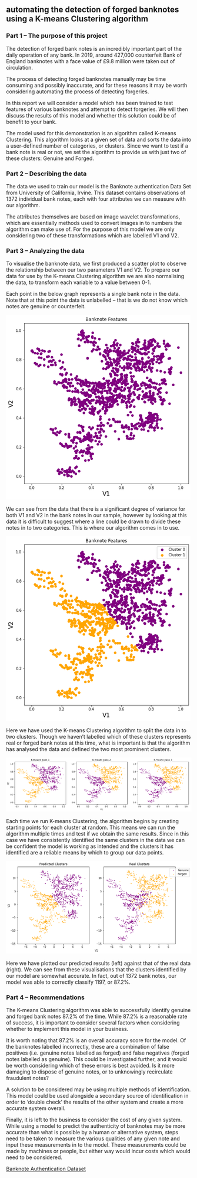 ## automating the detection of forged banknotes using a K-means Clustering algorithm

### Part 1 – The purpose of this project
The detection of forged bank notes is an incredibly important part of the daily operation of
any bank. In 2019, around 427,000 counterfeit Bank of England banknotes with a face value
of £9.8 million were taken out of circulation.

The process of detecting forged banknotes manually may be time consuming and possibly
inaccurate, and for these reasons it may be worth considering automating the process of
detecting forgeries.

In this report we will consider a model which has been trained to test features of various
banknotes and attempt to detect forgeries. We will then discuss the results of this model and
whether this solution could be of benefit to your bank.

The model used for this demonstration is an algorithm called K-means Clustering. This algorithm 
looks at a given set of data and sorts the data into a user-defined number of categories, or clusters. 
Since we want to test if a bank note is real or not, we set the algorithm to provide us with just two 
of these clusters: Genuine and Forged. 


### Part 2 – Describing the data
The data we used to train our model is the Banknote authentication Data Set from
University of California, Irvine. This dataset contains observations of 1372 individual bank
notes, each with four attributes we can measure with our algorithm.

The attributes themselves are based on image wavelet transformations, which are essentially methods used to
convert images in to numbers the algorithm can make use of. For the purpose of this model
we are only considering two of these transformations which are labelled V1 and V2.


### Part 3 – Analyzing the data
To visualise the banknote data, we first produced a scatter plot to observe the relationship
between our two parameters V1 and V2. To prepare our data for use by the K-means Clustering algorithm we are also normalising the data, to transform each variable to a value between 0-1. 

Each point in the below graph represents a single
bank note in the data. Note that at this point the data is unlabelled – that is we do not know
which notes are genuine or counterfeit. 

![png](images/output_9_0.png)
   
We can see from the data that there is a significant degree of variance for both V1 and V2 in
the bank notes in our sample, however by looking at this data it is difficult to suggest where a
line could be drawn to divide these notes in to two categories. This is where our algorithm
comes in to use.

![png](images/output_17_1.png)

Here we have used the K-means Clustering algorithm to split the data in to two clusters.
Though we haven’t labelled which of these clusters represents real or forged bank notes at
this time, what is important is that the algorithm has analysed the data and defined the two
most prominent clusters. 
    
![png](images/output_21_1.png)

Each time we run K-means Clustering, the algorithm begins by creating starting points for
each cluster at random. This means we can run the algorithm multiple times and test if we
obtain the same results. Since in this case we have consistently identified the same clusters in
the data we can be confident the model is working as intended and the clusters it has
identified are a reliable means by which to group our data points.


![png](images/output_27_0.png)
    
Here we have plotted our predicted results (left) against that of the real data (right). We can
see from these visualisations that the clusters identified by our model are somewhat accurate.
In fact, out of 1372 bank notes, our model was able to correctly classify 1197, or 87.2%.


### Part 4 – Recommendations
The K-means Clustering algorithm was able to successfully identify genuine and forged bank
notes 87.2% of the time. While 87.2% is a reasonable rate of success, it is important to
consider several factors when considering whether to implement this model in your business.

It is worth noting that 87.2% is an overall accuracy score for the model. Of the banknotes
labelled incorrectly, these are a combination of false positives (i.e. genuine notes labelled as
forged) and false negatives (forged notes labelled as genuine). This could be investigated
further, and it would be worth considering which of these errors is best avoided. Is it more
damaging to dispose of genuine notes, or to unknowingly recirculate fraudulent notes?

A solution to be considered may be using multiple methods of identification. This model
could be used alongside a secondary source of identification in order to ‘double check’ the
results of the other system and create a more accurate system overall.

Finally, it is left to the business to consider the cost of any given system. While using a model
to predict the authenticity of banknotes may be more accurate than what is possible by a
human or alternative system, steps need to be taken to measure the various qualities of any
given note and input these measurements in to the model. These measurements could be
made by machines or people, but either way would incur costs which would need to be
considered.



[Banknote Authentication Dataset](https://www.openml.org/d/1462)
